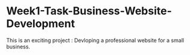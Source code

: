 # Week1-Task-Business-Website-Development
This is an exciting project : Devloping a professional website for a small business.

